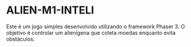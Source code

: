 # ALIEN-M1-INTELI
 Este é um jogo simples desenvolvido utilizando o framework Phaser 3. O objetivo é controlar um alienígena que coleta moedas enquanto evita obstáculos. 
